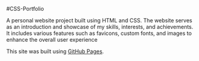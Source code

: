 #CSS-Portfolio

A personal website project built using HTML and CSS. The website serves as an introduction and showcase of my skills, interests, and achievements. It includes various features such as favicons, custom fonts, and images to enhance the overall user experience

This site was built using [GitHub Pages](https://divyanshisharma07.github.io/css-mysite/).
